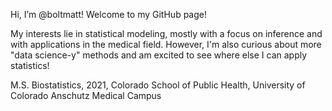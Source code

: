 Hi, I’m @boltmatt! Welcome to my GitHub page!

My interests lie in statistical modeling, mostly with a focus on inference and with
applications in the medical field. However, I'm also curious about more "data science-y" methods
and am excited to see where else I can apply statistics!

M.S. Biostatistics, 2021, Colorado School of Public Health, University of Colorado Anschutz Medical Campus

<!---
boltmatt/boltmatt is a ✨ special ✨ repository because its `README.md` (this file) appears on your GitHub profile.
You can click the Preview link to take a look at your changes.
--->
